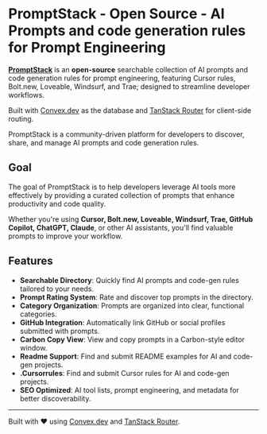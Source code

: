 # PromptStack - Open Source - AI Prompts and code generation rules for Prompt Engineering

**[PromptStack](https://promptstack.dev)** is an **open-source** searchable collection of AI prompts and code generation rules for prompt engineering, featuring Cursor rules, Bolt.new, Loveable, Windsurf, and Trae; designed to streamline developer workflows.

Built with [Convex.dev](https://convex.link/promptstackgithub) as the database and [TanStack Router](https://tanstack.com/router/latest/docs/framework/react/overview) for client-side routing.

PromptStack is a community-driven platform for developers to discover, share, and manage AI prompts and code generation rules.

## Goal

The goal of PromptStack is to help developers leverage AI tools more effectively by providing a curated collection of prompts that enhance productivity and code quality.

Whether you're using **Cursor, Bolt.new, Loveable, Windsurf, Trae, GitHub Copilot, ChatGPT, Claude**, or other AI assistants, you'll find valuable prompts to improve your workflow.

## Features

- **Searchable Directory**: Quickly find AI prompts and code-gen rules tailored to your needs.
- **Prompt Rating System**: Rate and discover top prompts in the directory.
- **Category Organization**: Prompts are organized into clear, functional categories.
- **GitHub Integration**: Automatically link GitHub or social profiles submitted with prompts.
- **Carbon Copy View**: View and copy prompts in a Carbon-style editor window.
- **Readme Support**: Find and submit README examples for AI and code-gen projects.
- **.Cursorrules**: Find and submit Cursor rules for AI and code-gen projects.
- **SEO Optimized**: AI tool lists, prompt engineering, and metadata for better discoverability.

---

Built with ❤️ using [Convex.dev](https://docs.convex.dev/) and [TanStack Router](https://tanstack.com/router/latest/docs/framework/react/overview).
